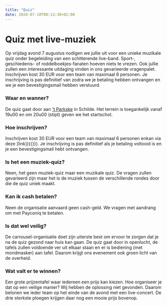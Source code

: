 ```yaml
---
title: "Quiz"
date: 2020-07-10T00:13:38+02:00
---
```


# Quiz met live-muziek
Op vrijdag avond 7 augustus nodigen we jullie uit voor een unieke muzikale quiz onder begeleiding van een schitterende live-band. Sport-, geschiedenis- of roddelboekjes-fanaten hoeven niets te vrezen. Ook jullie zullen een interessante uitdaging vinden in ons gevarieerde vragenpalet. Inschrijven kost 30 EUR voor een team van maximaal 6 personen. Je inschrijving is pas definitief van zodra we je betaling hebben ontvangen en we je een bevestigingsmail hebben verstuurd.

### Waar en wanner?
De quiz gaat door aan ['t Parkske](/locatie/) in Schilde. Het terrein is toegankelijk vanaf 19u00 en om 20u00 (stipt) geven we het startschot. 

### Hoe inschrijven?
Inschrijven kost 30 EUR voor een team van maximaal 6 personen enkan via deze [link]({{<param inschrijving_quiz_url>}}). Je inschrijving is pas definitief als je betaling voltooid is en je een bevestigingsmail hebt ontvangen.

### Is het een muziek-quiz?
Neen, het geen muziek-quiz maar een muzikale quiz. De vragen zullen gevarieerd zijn maar het is de muziek tussen de verschillende rondes door die de quiz uniek maakt.

### Kan ik cash betalen?
Neen de organisatie aanvaard geen cash-geld. We vragen met aandrang om met Payconiq te betalen.

### Is dat wel veilig?
De carrousel-organisatie doet zijn uiterste best om ervoor te zorgen dat je na de quiz gezond naar huis kan gaan. De quiz gaat door in openlucht, de tafels zullen voldoende ver uit elkaar staan en er is bediening (met mondmasker) aan tafel. Daarom krijgt ons evenement ook groen licht van de overheid.

### Wat valt er te winnen? 
Een grote prijzentafel waar iedereen een prijs kan kiezen. Hoe organiseer je dat op een veilige manier? Wij hebben de oplossing niet gevonden. Daarom belonen we ieder team op het einde van de avond met een live-concert. De drie sterkste ploegen krijgen daar nog een mooie prijs bovenop.

